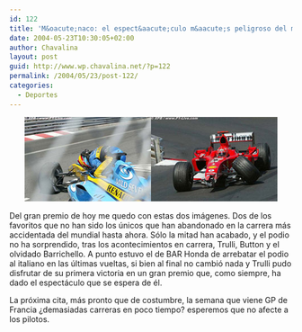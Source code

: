 ```yaml
---
id: 122
title: 'M&oacute;naco: el espect&aacute;culo m&aacute;s peligroso del mundial'
date: 2004-05-23T10:30:05+02:00
author: Chavalina
layout: post
guid: http://www.wp.chavalina.net/?p=122
permalink: /2004/05/23/post-122/
categories:
  - Deportes
---
```

<p align="center">
  <img src="/imagenes/fotos/alonsobroken.jpg" width="225" height="150" /><img src="/imagenes/fotos/shumacherbroken.jpg" width="225" height="150" />
</p>

Del gran premio de hoy me quedo con estas dos im&aacute;genes. Dos de los favoritos que no han sido los &uacute;nicos que han abandonado en la carrera m&aacute;s accidentada del mundial hasta ahora. S&oacute;lo la mitad han acabado, y el podio no ha sorprendido, tras los acontecimientos en carrera, Trulli, Button y el olvidado Barrichello. A punto estuvo el de BAR Honda de arrebatar el podio al italiano en las &uacute;ltimas vueltas, si bien al final no cambi&oacute; nada y Trulli pudo disfrutar de su primera victoria en un gran premio que, como siempre, ha dado el espect&aacute;culo que se espera de &eacute;l. 

La pr&oacute;xima cita, m&aacute;s pronto que de costumbre, la semana que viene GP de Francia &iquest;demasiadas carreras en poco tiempo? esperemos que no afecte a los pilotos.